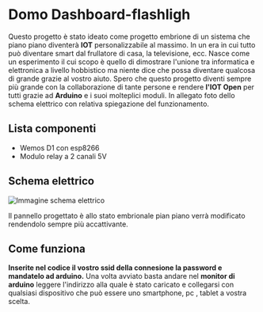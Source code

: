 # Domo Dashboard-flashligh

 Questo progetto è stato ideato come progetto embrione di un sistema che piano piano diventerà **IOT** personalizzabile al massimo.
 In un era in cui tutto può diventare smart dal frullatore di casa, la televisione, ecc.
 Nasce come un esperimento il cui scopo è quello di dimostrare l'unione tra informatica e elettronica a livello hobbistico ma niente dice che possa diventare qualcosa di grande grazie al vostro aiuto.
 Spero che questo progetto diventi sempre più grande con la collaborazione di tante persone e rendere **l'IOT Open** per tutti grazie ad **Arduino** e i suoi molteplici moduli.
 In allegato foto dello schema elettrico con relativa spiegazione del funzionamento.

## Lista componenti

- Wemos D1 con esp8266
- Modulo relay a 2 canali 5V

## Schema elettrico

![Immagine schema elettrico](Domodashboard-flashligh.jpg)

Il pannello progettato è allo stato embrionale pian piano verrà modificato rendendolo sempre più accattivante.

## Come funziona

**Inserite nel codice il vostro ssid della connesione la password e mandatelo ad arduino.**
Una volta avviato basta andare nel **monitor di arduino** leggere l'indirizzo alla quale è stato caricato e collegarsi con qualsiasi dispositivo che può essere uno smartphone, pc , tablet a vostra scelta.
